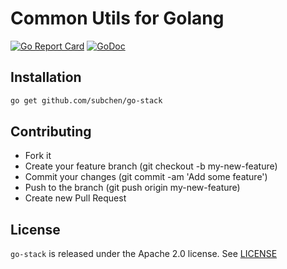 Common Utils for Golang
=========================

[![Go Report Card](https://goreportcard.com/badge/github.com/subchen/go-stack)](https://goreportcard.com/report/github.com/subchen/go-stack)
[![GoDoc](https://godoc.org/github.com/subchen/go-stack?status.svg)](https://godoc.org/github.com/subchen/go-stack)


## Installation

```bash
go get github.com/subchen/go-stack
```

## Contributing

- Fork it
- Create your feature branch (git checkout -b my-new-feature)
- Commit your changes (git commit -am 'Add some feature')
- Push to the branch (git push origin my-new-feature)
- Create new Pull Request

## License

`go-stack` is released under the Apache 2.0 license.
See [LICENSE](https://github.com/subchen/go-stack/blob/master/LICENSE)
